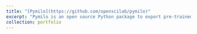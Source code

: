 ```yaml
---
title: "[Pymilo](https://github.com/openscilab/pymilo)"
excerpt: "Pymilo is an open source Python package to export pre-trained machine learning models in a transparent way.<br/><img src='/images/pymilo.png' width="500" height="300">"
collection: portfolio
---
```

